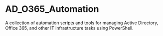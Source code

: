 # AD_O365_Automation
A collection of automation scripts and tools for managing Active Directory, Office 365, and other IT infrastructure tasks using PowerShell.
